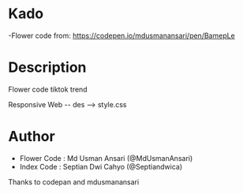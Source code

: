 # Kado
-Flower code from: https://codepen.io/mdusmanansari/pen/BamepLe


# Description
Flower code tiktok trend 

Responsive Web -- des --> style.css

# Author
- Flower Code : Md Usman Ansari (@MdUsmanAnsari)
- Index Code : Septian Dwi Cahyo (@Septiandwica)

Thanks to codepan and mdusmanansari
